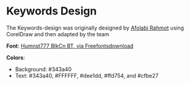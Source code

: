 # Keywords Design

The Keywords-design was originally designed by [Afolabi Rahmot](https://github.com/rahmot) using CorelDraw
and then adapted by the team

**Font**: [Humnst777 BlkCn BT, via Freefontsdownload](https://freefontsdownload.net/free-humnst777_blkcn_bt-font-74611.htm)

**Colors**:
- Background: #343a40
- Text: #343a40, #FFFFFF, #dee1dd, #ffd754, and #cfbe27